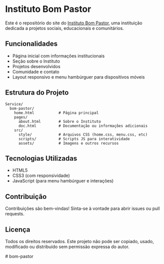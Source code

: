 # Instituto Bom Pastor

Este é o repositório do site do [Instituto Bom Pastor](https://gustx21.github.io/Instituto-Bom-Pastor/home.html), uma instituição dedicada a projetos sociais, educacionais e comunitários.

## Funcionalidades
- Página inicial com informações institucionais
- Seção sobre o Instituto
- Projetos desenvolvidos
- Comunidade e contato
- Layout responsivo e menu hambúrguer para dispositivos móveis

## Estrutura do Projeto
```
Service/
  bom-pastor/
    home.html           # Página principal
    pages/
      about.html        # Sobre o Instituto
      doc.html          # Documentação ou informações adicionais
    src/
      style/            # Arquivos CSS (home.css, menu.css, etc)
      scripts/          # Scripts JS para interatividade
      assets/           # Imagens e outros recursos
```

## Tecnologias Utilizadas
- HTML5
- CSS3 (com responsividade)
- JavaScript (para menu hambúrguer e interações)

## Contribuição
Contribuições são bem-vindas! Sinta-se à vontade para abrir issues ou pull requests.

## Licença
Todos os direitos reservados. Este projeto não pode ser copiado, usado, modificado ou distribuído sem permissão expressa do autor.

#   b o m - p a s t o r  
 